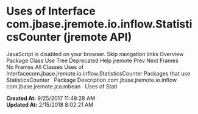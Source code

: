 # Uses of Interface com.jbase.jremote.io.inflow.StatisticsCounter (jremote   API)

JavaScript is disabled on your browser. Skip navigation links Overview Package Class Use Tree Deprecated Help jremote Prev Next Frames No Frames All Classes Uses of Interfacecom.jbase.jremote.io.inflow.StatisticsCounter Packages that use StatisticsCounter   Package Description com.jbase.jremote.io.inflow   com.jbase.jremote.jca.mbean   Uses of Stati  

**Created At:** 9/25/2017 11:49:28 AM  
**Updated At:** 2/15/2018 8:02:21 AM  

